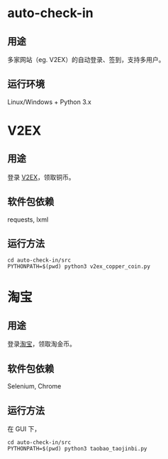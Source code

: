 auto-check-in
=======

## 用途
多家网站（eg. V2EX）的自动登录、签到，支持多用户。
## 运行环境
Linux/Windows + Python 3.x

# V2EX
## 用途
登录 [V2EX](https://www.v2ex.com/)，领取铜币。
## 软件包依赖
requests, lxml
## 运行方法
```
cd auto-check-in/src
PYTHONPATH=$(pwd) python3 v2ex_copper_coin.py
```

# 淘宝
## 用途
登录[淘宝](https://www.taobao.com/)，领取淘金币。
## 软件包依赖
Selenium, Chrome
## 运行方法
在 GUI 下，  
```
cd auto-check-in/src
PYTHONPATH=$(pwd) python3 taobao_taojinbi.py
```



